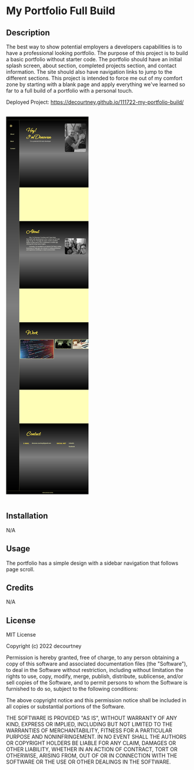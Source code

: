 # My Portfolio Full Build

## Description
The best way to show potential employers a developers capabilities is to have a professional looking portfolio. The purpose of this project is to build a basic portfolio without starter code. The portfolio should have an initial splash screen, about section, completed projects section, and contact information. The site should also have navigation links to jump to the different sections. This project is intended to force me out of my comfort zone by starting with a blank page and apply everything we've learned so far to a full build of a portfolio with a personal touch.

Deployed Project: https://decourtney.github.io/111722-my-portfolio-build/

<br>
    <div>  
        <img src="./assets/images/fullsiteSS.png" alt="Horiseon Site" style="max-width: 300px; display: block;" />  
    </div>
<br>

## Installation

N/A

## Usage

The portfolio has a simple design with a sidebar navigation that follows page scroll.

## Credits

N/A

## License

MIT License

Copyright (c) 2022 decourtney

Permission is hereby granted, free of charge, to any person obtaining a copy
of this software and associated documentation files (the "Software"), to deal
in the Software without restriction, including without limitation the rights
to use, copy, modify, merge, publish, distribute, sublicense, and/or sell
copies of the Software, and to permit persons to whom the Software is
furnished to do so, subject to the following conditions:

The above copyright notice and this permission notice shall be included in all
copies or substantial portions of the Software.

THE SOFTWARE IS PROVIDED "AS IS", WITHOUT WARRANTY OF ANY KIND, EXPRESS OR
IMPLIED, INCLUDING BUT NOT LIMITED TO THE WARRANTIES OF MERCHANTABILITY,
FITNESS FOR A PARTICULAR PURPOSE AND NONINFRINGEMENT. IN NO EVENT SHALL THE
AUTHORS OR COPYRIGHT HOLDERS BE LIABLE FOR ANY CLAIM, DAMAGES OR OTHER
LIABILITY, WHETHER IN AN ACTION OF CONTRACT, TORT OR OTHERWISE, ARISING FROM,
OUT OF OR IN CONNECTION WITH THE SOFTWARE OR THE USE OR OTHER DEALINGS IN THE
SOFTWARE.